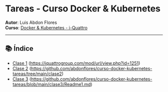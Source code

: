 # Tareas - Curso Docker & Kubernetes

**Autor**: Luis Abdon Flores  
**Curso**: [Docker & Kubernetes - i-Quattro](https://iquattrogroup.com/mod/url/view.php?id=1251)

---

## 📚 Índice

- [Clase 1](clase1/)  (https://iquattrogroup.com/mod/url/view.php?id=1251)
- [Clase 2](clase2/)  (https://github.com/abdonflores/curso-docker-kubernetes-tareas/tree/main/clase2)
- [Clase 3](clase3/) (https://github.com/abdonflores/curso-docker-kubernetes-tareas/blob/main/clase3/Readme1.md)

 

